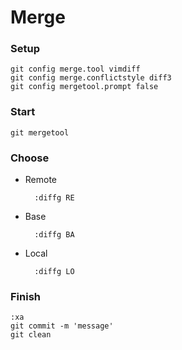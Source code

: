 
# Merge


### Setup

	git config merge.tool vimdiff
	git config merge.conflictstyle diff3
	git config mergetool.prompt false

### Start

	git mergetool



### Choose

- Remote
  
		:diffg RE

- Base
		
		:diffg BA

- Local
	
		:diffg LO


### Finish

	:xa
	git commit -m 'message'
	git clean

